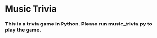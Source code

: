    # Music Trivia

### This is a trivia game in Python. Please run music_trivia.py to play the game. ###
